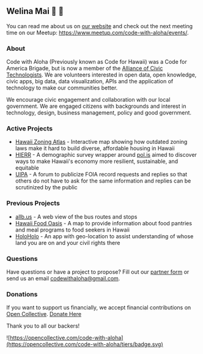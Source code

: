 ## Welina Mai 👋 🌊

You can read me about us on [our website](https://codewithaloha.org/) and check out the next meeting time on our Meetup: https://www.meetup.com/code-with-aloha/events/.

### About

Code with Aloha (Previously known as Code for Hawaii) was a Code for America Brigade, but is now a member of the [Alliance of Civic Technologists](https://www.civictechnologists.org/). We are volunteers interested in open data, open knowledge, civic apps, big data, data visualization, APIs and the application of technology to make our communities better.

We encourage civic engagement and collaboration with our local government. We are engaged citizens with backgrounds and interest in technology, design, business management, policy and good government.

### Active Projects

- [Hawaii Zoning Atlas](https://github.com/CodeWithAloha/Hawaii-Zoning-Atlas) - Interactive map showing how outdated zoning laws make it hard to build diverse, affordable housing in Hawaii
- [HIERR](https://github.com/codewithaloha/hierr) - A demographic survey wrapper around [pol.is](https://pol.is/) aimed to discover ways to make Hawaii's economy more resilient, sustainable, and equitable
- [UIPA](https://uipa.org/) - A forum to publicize FOIA record requests and replies so that others do not have to ask for the same information and replies can be scrutinized by the public

### Previous Projects

- [allb.us](https://www.allb.us/) - A web view of the bus routes and stops 
- [Hawaii Food Oasis](https://hi.foodoasis.net/) - A map to provide information about food pantries and meal programs to food seekers in Hawaii
- [HoloHolo](https://github.com/CodeWithAloha/ACLU) - An app with geo-location to assist understanding of whose land you are on and your civil rights there

### Questions

Have questions or have a project to propose? Fill out our <a href="https://airtable.com/app8UAW6mDtD67cUL/shr6YFyLKEVLzYVZx">partner form</a> or send us an email <a href="mailto:codewithaloha@gmail.com">codewithaloha@gmail.com</a>. 

### Donations

If you want to support us financially, we accept financial contributions on [Open Collective](https://opencollective.com/). [Donate Here](https://opencollective.com/code-with-aloha/donate)

Thank you to all our backers!

![https://opencollective.com/code-with-aloha](https://opencollective.com/code-with-aloha/tiers/badge.svg)

